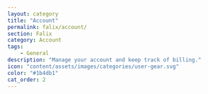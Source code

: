 ```yaml
---
layout: category
title: "Account"
permalink: falix/account/
section: Falix
category: Account
tags:
    - General
description: "Manage your account and keep track of billing."
icon: "content/assets/images/categories/user-gear.svg"
color: "#1b4db1"
cat_order: 2
---
```

